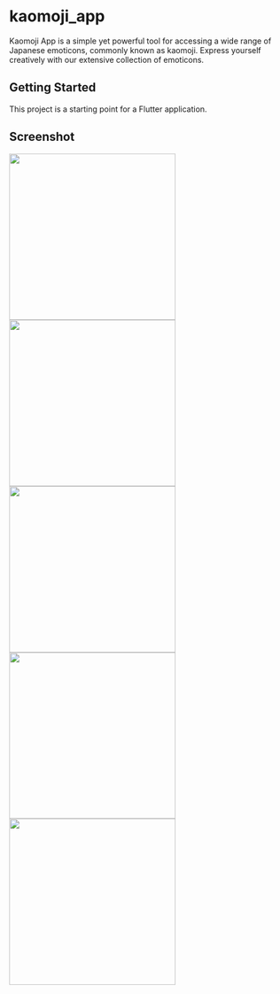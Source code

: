 # kaomoji_app

Kaomoji App is a simple yet powerful tool for accessing a wide range of Japanese emoticons, commonly known as kaomoji. Express yourself creatively with our extensive collection of emoticons.

## Getting Started

This project is a starting point for a Flutter application.

## Screenshot

<img src="https://github.com/ptrjs/kaomoji_app/assets/34370936/d61a31c9-4306-4ee4-b259-0e91b5f1f939" width="300">
<img src="https://github.com/ptrjs/kaomoji_app/assets/34370936/fd1c3525-cb80-4c73-90db-f821a3b27fdf" width="300">
<img src="https://github.com/ptrjs/kaomoji_app/assets/34370936/1f87eed6-0b8c-499f-9582-8b84e4325322" width="300">
<img src="https://github.com/ptrjs/kaomoji_app/assets/34370936/729211ea-ecb4-4801-b220-2cabd10a54e4" width="300">
<img src="https://github.com/ptrjs/kaomoji_app/assets/34370936/470aca63-1eae-4393-bb59-d75f6b06abd2" width="300">

